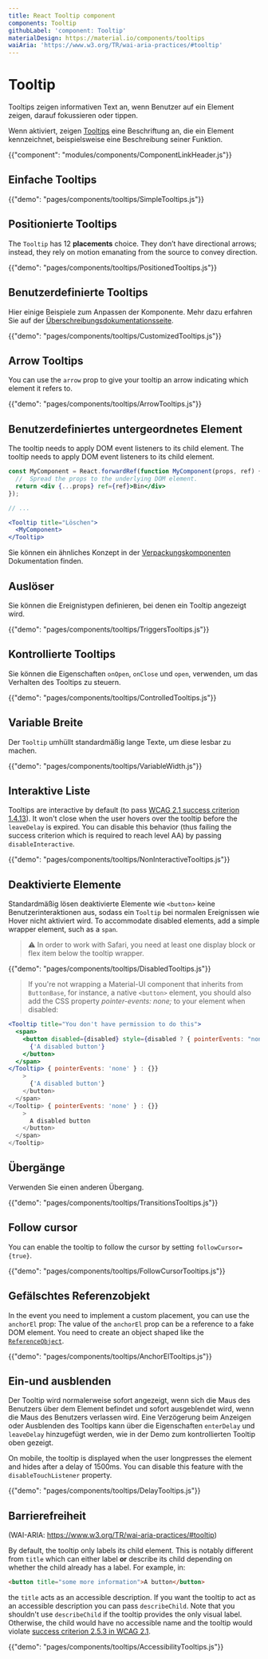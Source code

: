 ```yaml
---
title: React Tooltip component
components: Tooltip
githubLabel: 'component: Tooltip'
materialDesign: https://material.io/components/tooltips
waiAria: 'https://www.w3.org/TR/wai-aria-practices/#tooltip'
---
```


# Tooltip

<p class="description">Tooltips zeigen informativen Text an, wenn Benutzer auf ein Element zeigen, darauf fokussieren oder tippen.</p>

Wenn aktiviert, zeigen [Tooltips](https://material.io/design/components/tooltips.html) eine Beschriftung an, die ein Element kennzeichnet, beispielsweise eine Beschreibung seiner Funktion.

{{"component": "modules/components/ComponentLinkHeader.js"}}

## Einfache Tooltips

{{"demo": "pages/components/tooltips/SimpleTooltips.js"}}

## Positionierte Tooltips

The `Tooltip` has 12 **placements** choice. They don’t have directional arrows; instead, they rely on motion emanating from the source to convey direction.

{{"demo": "pages/components/tooltips/PositionedTooltips.js"}}

## Benutzerdefinierte Tooltips

Hier einige Beispiele zum Anpassen der Komponente. Mehr dazu erfahren Sie auf der [Überschreibungsdokumentationsseite](/customization/components/).

{{"demo": "pages/components/tooltips/CustomizedTooltips.js"}}

## Arrow Tooltips

You can use the `arrow` prop to give your tooltip an arrow indicating which element it refers to.

{{"demo": "pages/components/tooltips/ArrowTooltips.js"}}

## Benutzerdefiniertes untergeordnetes Element

The tooltip needs to apply DOM event listeners to its child element. The tooltip needs to apply DOM event listeners to its child element.

```jsx
const MyComponent = React.forwardRef(function MyComponent(props, ref) {
  //  Spread the props to the underlying DOM element.
  return <div {...props} ref={ref}>Bin</div>
});

// ...

<Tooltip title="Löschen">
  <MyComponent>
</Tooltip>
```

Sie können ein ähnliches Konzept in der [Verpackungskomponenten](/guides/composition/#wrapping-components) Dokumentation finden.

## Auslöser

Sie können die Ereignistypen definieren, bei denen ein Tooltip angezeigt wird.

{{"demo": "pages/components/tooltips/TriggersTooltips.js"}}

## Kontrollierte Tooltips

Sie können die Eigenschaften `onOpen`, `onClose` und `open`, verwenden, um das Verhalten des Tooltips zu steuern.

{{"demo": "pages/components/tooltips/ControlledTooltips.js"}}

## Variable Breite

Der `Tooltip` umhüllt standardmäßig lange Texte, um diese lesbar zu machen.

{{"demo": "pages/components/tooltips/VariableWidth.js"}}

## Interaktive Liste

Tooltips are interactive by default (to pass [WCAG 2.1 success criterion 1.4.13](https://www.w3.org/TR/WCAG21/#content-on-hover-or-focus)). It won't close when the user hovers over the tooltip before the `leaveDelay` is expired. You can disable this behavior (thus failing the success criterion which is required to reach level AA) by passing `disableInteractive`.

{{"demo": "pages/components/tooltips/NonInteractiveTooltips.js"}}

## Deaktivierte Elemente

Standardmäßig lösen deaktivierte Elemente wie `<button>` keine Benutzerinteraktionen aus, sodass ein `Tooltip` bei normalen Ereignissen wie Hover nicht aktiviert wird. To accommodate disabled elements, add a simple wrapper element, such as a `span`.

> ⚠️ In order to work with Safari, you need at least one display block or flex item below the tooltip wrapper.

{{"demo": "pages/components/tooltips/DisabledTooltips.js"}}

> If you're not wrapping a Material-UI component that inherits from `ButtonBase`, for instance, a native `<button>` element, you should also add the CSS property *pointer-events: none;* to your element when disabled:

```jsx
<Tooltip title="You don't have permission to do this">
  <span>
    <button disabled={disabled} style={disabled ? { pointerEvents: "none" } : {}}>
      {'A disabled button'}
    </button>
  </span>
</Tooltip> { pointerEvents: 'none' } : {}}
    >
      {'A disabled button'}
    </button>
  </span>
</Tooltip> { pointerEvents: 'none' } : {}}
    >
      A disabled button
    </button>
  </span>
</Tooltip>
```

## Übergänge

Verwenden Sie einen anderen Übergang.

{{"demo": "pages/components/tooltips/TransitionsTooltips.js"}}

## Follow cursor

You can enable the tooltip to follow the cursor by setting `followCursor={true}`.

{{"demo": "pages/components/tooltips/FollowCursorTooltips.js"}}

## Gefälschtes Referenzobjekt

In the event you need to implement a custom placement, you can use the `anchorEl` prop: The value of the `anchorEl` prop can be a reference to a fake DOM element. You need to create an object shaped like the [`ReferenceObject`](https://github.com/FezVrasta/popper.js/blob/0642ce0ddeffe3c7c033a412d4d60ce7ec8193c3/packages/popper/index.d.ts#L118-L123).

{{"demo": "pages/components/tooltips/AnchorElTooltips.js"}}

## Ein-und ausblenden

Der Tooltip wird normalerweise sofort angezeigt, wenn sich die Maus des Benutzers über dem Element befindet und sofort ausgeblendet wird, wenn die Maus des Benutzers verlassen wird. Eine Verzögerung beim Anzeigen oder Ausblenden des Tooltips kann über die Eigenschaften `enterDelay` und `leaveDelay` hinzugefügt werden, wie in der Demo zum kontrollierten Tooltip oben gezeigt.

On mobile, the tooltip is displayed when the user longpresses the element and hides after a delay of 1500ms. You can disable this feature with the `disableTouchListener` property.

{{"demo": "pages/components/tooltips/DelayTooltips.js"}}

## Barrierefreiheit

(WAI-ARIA: https://www.w3.org/TR/wai-aria-practices/#tooltip)

By default, the tooltip only labels its child element. This is notably different from `title` which can either label **or** describe its child depending on whether the child already has a label. For example, in:

```html
<button title="some more information">A button</button>
```

the `title` acts as an accessible description. If you want the tooltip to act as an accessible description you can pass `describeChild`. Note that you shouldn't use `describeChild` if the tooltip provides the only visual label. Otherwise, the child would have no accessible name and the tooltip would violate [success criterion 2.5.3 in WCAG 2.1](https://www.w3.org/WAI/WCAG21/Understanding/label-in-name.html).

{{"demo": "pages/components/tooltips/AccessibilityTooltips.js"}}
